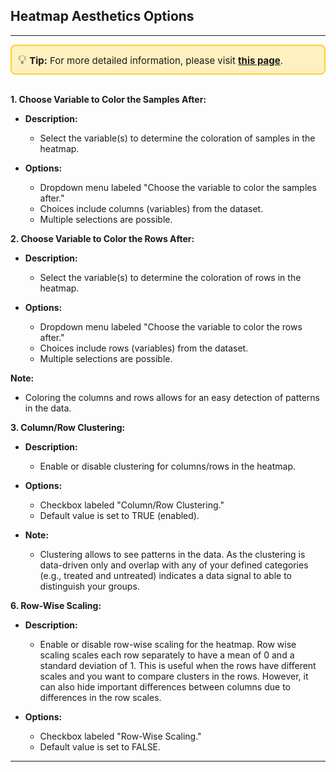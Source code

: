 ## Heatmap Aesthetics Options

---
<div style="border: 2px solid #ffcf30; background-color: #fff0bf; padding: 10px; border-radius: 8px; font-size: 15px;">
<span style="font-size: 20px;">💡</span>  <strong>Tip:</strong> For more detailed information, please visit 
<a href="https://icb-dcm.github.io/cOmicsArt/interface-details/07-heatmap.html#aesthetics-options" target="_blank" style="font-weight: bold;">this page</a>.
</div>
<br>

**1. Choose Variable to Color the Samples After:**

- **Description:**
  - Select the variable(s) to determine the coloration of samples in the heatmap.
  
- **Options:**
  - Dropdown menu labeled "Choose the variable to color the samples after."
  - Choices include columns (variables) from the dataset.
  - Multiple selections are possible.

**2. Choose Variable to Color the Rows After:**

- **Description:**
  - Select the variable(s) to determine the coloration of rows in the heatmap.

- **Options:**
  - Dropdown menu labeled "Choose the variable to color the rows after."
  - Choices include rows (variables) from the dataset.
  - Multiple selections are possible.

**Note:**
- Coloring the columns and rows allows for an easy detection of patterns in the data.

**3. Column/Row Clustering:**

- **Description:**
  - Enable or disable clustering for columns/rows in the heatmap.

- **Options:**
  - Checkbox labeled "Column/Row Clustering."
  - Default value is set to TRUE (enabled).

- **Note:**
  - Clustering allows to see patterns in the data. As the clustering is data-driven only and overlap with any of your defined categories (e.g., treated and untreated) indicates a data signal to able to distinguish your groups.

**6. Row-Wise Scaling:**

- **Description:**
  - Enable or disable row-wise scaling for the heatmap. Row wise scaling scales each 
    row separately to have a mean of 0 and a standard deviation of 1. This is useful 
    when the rows have different scales and you want to compare clusters in the rows. 
    However, it can also hide important differences between columns due to differences 
    in the row scales.

- **Options:**
  - Checkbox labeled "Row-Wise Scaling."
  - Default value is set to FALSE.

---

